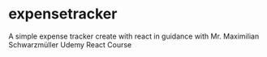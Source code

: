 # expensetracker
 A simple expense tracker create with react in guidance with Mr. Maximilian Schwarzmüller Udemy React Course
